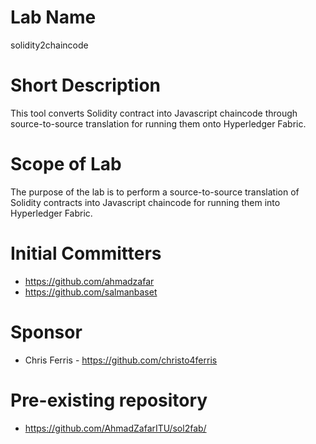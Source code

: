 # Lab Name
solidity2chaincode

# Short Description
This tool converts Solidity contract into Javascript chaincode through source-to-source translation for running them onto Hyperledger Fabric.

# Scope of Lab
The purpose of the lab is to perform a source-to-source translation of Solidity contracts into Javascript chaincode for running them into
Hyperledger Fabric.

# Initial Committers
- https://github.com/ahmadzafar
- https://github.com/salmanbaset

# Sponsor

- Chris Ferris -  https://github.com/christo4ferris 

# Pre-existing repository
- https://github.com/AhmadZafarITU/sol2fab/
